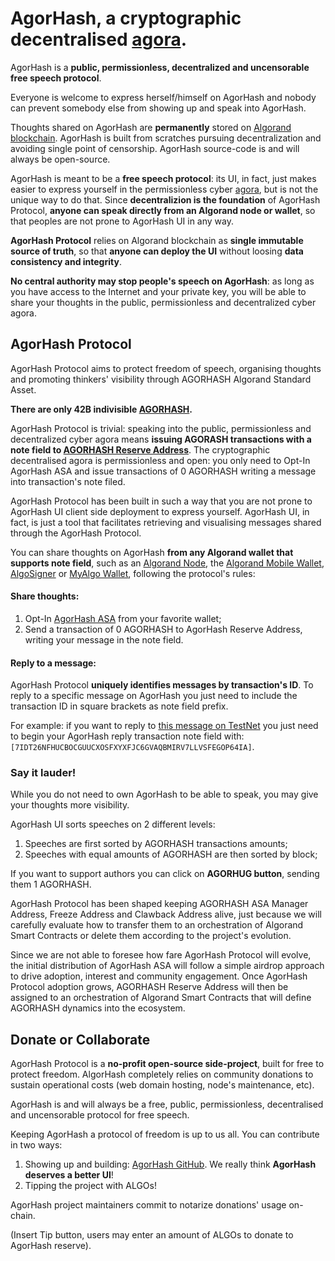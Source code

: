 # AgorHash, a cryptographic decentralised [agora](https://en.wikipedia.org/wiki/Agora).

AgorHash is a **public, permissionless, decentralized and uncensorable free speech protocol**.

Everyone is welcome to express herself/himself on AgorHash and nobody can prevent somebody else from showing up and speak into AgorHash.

Thoughts shared on AgorHash are **permanently** stored on [Algorand blockchain](https://algorand.foundation/). AgorHash is built from scratches pursuing decentralization and avoiding single point of censorship. AgorHash source-code is and will always be open-source.

AgorHash is meant to be a **free speech protocol**: its UI, in fact, just makes easier to express yourself in the permissionless cyber [agora](https://en.wikipedia.org/wiki/Agora), but is not the unique way to do that. Since **decentralizion is the foundation** of AgorHash Protocol, **anyone can speak directly from an Algorand node or wallet**, so that peoples are not prone to AgorHash UI in any way.

**AgorHash Protocol** relies on Algorand blockchain as **single immutable source of truth**, so that **anyone can deploy the UI** without loosing **data consistency and integrity**.

**No central authority may stop people's speech on AgorHash**: as long as you have access to the Internet and your private key, you will be able to share your thoughts in the public, permissionless and decentralized cyber agora.

## AgorHash Protocol

AgorHash Protocol aims to protect freedom of speech, organising thoughts and promoting thinkers' visibility through AGORHASH Algorand Standard Asset.

**There are only 42B indivisible [AGORHASH](https://algoexplorer.io/asset/196447496).**

AgorHash Protocol is trivial: speaking into the public, permissionless and decentralized cyber agora means **issuing AGORASH transactions with a note field to [AGORHASH Reserve Address](https://algoexplorer.io/address/BCRGQU4BFMMMTO4YADFPAO3WKZPE2VZILXFCPYOHFGVZRGWFOMC3BB4UPQ)**. The cryptographic decentralised agora is permissionless and open: you only need to Opt-In AgorHash ASA and issue transactions of 0 AGORHASH writing a message into transaction's note filed.

AgorHash Protocol has been built in such a way that you are not prone to AgorHash UI client side deployment to express yourself. AgorHash UI, in fact, is just a tool that facilitates retrieving and visualising messages shared through the AgorHash Protocol.

You can share thoughts on AgorHash **from any Algorand wallet that supports note field**, such as an [Algorand Node](https://developer.algorand.org/docs/run-a-node/setup/install/), the [Algorand Mobile Wallet](https://algorandwallet.com/), [AlgoSigner](https://www.purestake.com/technology/algosigner/) or [MyAlgo Wallet](https://wallet.myalgo.com/home), following the protocol's rules:

#### Share thoughts:

1. Opt-In [AgorHash ASA](https://algoexplorer.io/asset/196447496) from your favorite wallet;
2. Send a transaction of 0 AGORHASH to AgorHash Reserve Address, writing your message in the note field.

#### Reply to a message:

AgorHash Protocol **uniquely identifies messages by transaction's ID**. To reply to a specific message on AgorHash you just need to include the transaction ID in square brackets as note field prefix.

For example: if you want to reply to [this message on TestNet](https://testnet.algoexplorer.io/tx/7IDT26NFHUCBOCGUUCXOSFXYXFJC6GVAQBMIRV7LLVSFEGOP64IA) you just need to begin your AgorHash reply transaction note field with: `[7IDT26NFHUCBOCGUUCXOSFXYXFJC6GVAQBMIRV7LLVSFEGOP64IA]`.

### Say it lauder!

While you do not need to own AgorHash to be able to speak, you may give your thoughts more visibility.

AgorHash UI sorts speeches on 2 different levels:

1. Speeches are first sorted by AGORHASH transactions amounts;
2. Speeches with equal amounts of AGORHASH are then sorted by block;

If you want to support authors you can click on **AGORHUG button**, sending them 1 AGORHASH.

AgorHash Protocol has been shaped keeping AGORHASH ASA Manager Address, Freeze Address and Clawback Address alive, just because we will carefully evaluate how to transfer them to an orchestration of Algorand Smart Contracts or delete them according to the project's evolution.

Since we are not able to foresee how fare AgorHash Protocol will evolve, the initial distribution of AgorHash ASA will follow a simple airdrop approach to drive adoption, interest and community engagement. Once AgorHash Protocol adoption grows, AGORHASH Reserve Address will then be assigned to an orchestration of Algorand Smart Contracts that will define AGORHASH dynamics into the ecosystem.

## Donate or Collaborate

AgorHash Protocol is a **no-profit open-source side-project**, built for free to protect freedom. AlgorHash completely relies on community donations to sustain operational costs (web domain hosting, node's maintenance, etc).

AgorHash is and will always be a free, public, permissionless, decentralised and uncensorable protocol for free speech.

Keeping AgorHash a protocol of freedom is up to us all. You can contribute in two ways:

1. Showing up and building: [AgorHash GitHub](https://github.com/bafio89/agorhash). We really think **AgorHash deserves a better UI**!
2. Tipping the project with ALGOs!

AgorHash project maintainers commit to notarize donations' usage on-chain.

(Insert Tip button, users may enter an amount of ALGOs to donate to AgorHash reserve).